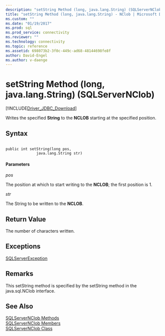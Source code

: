 ```yaml
---
description: "setString Method (long, java.lang.String) (SQLServerNClob)"
title: "setString Method (long, java.lang.String) - NClob | Microsoft Docs"
ms.custom: ""
ms.date: "01/19/2017"
ms.prod: sql
ms.prod_service: connectivity
ms.reviewer: ""
ms.technology: connectivity
ms.topic: reference
ms.assetid: 698073b2-3f0c-449c-ad68-48144698fe8f
author: David-Engel
ms.author: v-daenge
---
```

# setString Method (long, java.lang.String) (SQLServerNClob)
[!INCLUDE[Driver_JDBC_Download](../../../includes/driver_jdbc_download.md)]

  Writes the specified **String** to the **NCLOB** starting at the specified position.  
  
## Syntax  
  
```  
  
public int setString(long pos,  
              java.lang.String str)  
```  
  
#### Parameters  
 *pos*  
  
 The position at which to start writing to the **NCLOB**; the first position is 1.  
  
 *str*  
  
 The String to be written to the **NCLOB**.  
  
## Return Value  
 The number of characters written.  
  
## Exceptions  
 [SQLServerException](../../../connect/jdbc/reference/sqlserverexception-class.md)  
  
## Remarks  
 This setString method is specified by the setString method in the java.sql.NClob interface.  
  
## See Also  
 [SQLServerNClob Methods](../../../connect/jdbc/reference/sqlservernclob-methods.md)   
 [SQLServerNClob Members](../../../connect/jdbc/reference/sqlservernclob-members.md)   
 [SQLServerNClob Class](../../../connect/jdbc/reference/sqlservernclob-class.md)  
  
  
